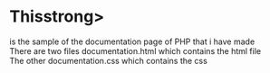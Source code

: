 <h1><strong>This</strong>strong></strong></h1> is the sample of the documentation page of PHP that i have made<br>
There are two files documentation.html which contains the html file<br> </bold>The other documentation.css which contains the css
